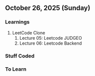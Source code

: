 ## October 26, 2025 (Sunday)

### Learnings

1. LeetCode Clone
   1. Lecture 05: Leetcode JUDGEO
   2. Lecture 06: Leetcode Backend

### Stuff Coded

### To Learn

